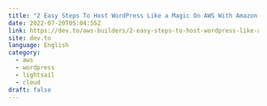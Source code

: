 ```yaml
---
title: "2 Easy Steps To Host WordPress Like a Magic On AWS With Amazon Lightsail"
date: 2022-07-20T05:04:55Z
link: https://dev.to/aws-builders/2-easy-steps-to-host-wordpress-like-a-magic-on-aws-with-amazon-lightsail-23e2?utm_medium=RSS&utm_source=news.12bit.vn
site: dev.to
language: English
category:
  - aws
  - wordpress
  - lightsail
  - cloud
draft: false
---
```

